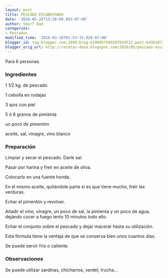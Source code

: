 ```yaml
---
layout: post
title: PESCADO ESCABECHADO
date: '2010-05-25T13:20:00.003-07:00'
author: Smurf Dad
categories:
- Pescados
modified_time: '2016-03-16T01:53:15.929-07:00'
blogger_id: tag:blogger.com,1999:blog-5299957599287034512.post-6436187268191565268
blogger_orig_url: http://recetas-desa.blogspot.com/2010/05/pescado-escabechado.html
---
```


Para 6 personas.

<h3>Ingredientes</h3>
1 1/2 kg. de pescado

1 cebolla en rodajas

3 ajos con piel

5 ó 6 granos de pimienta

un poco de pimentón

aceite, sal, vinagre, vino blanco

<h3>Preparación</h3>
Limpiar y secar el pescado. Darle sal.

Pasar por harina y freír en aceite de oliva.

Colocarlo en una fuente honda.

En el mismo aceite, quitándole parte si es que tiene mucho, freír las verduras.

Echar el pimentón y revolver.

Añadir el vino, vinagre, un poco de sal, la pimienta y un poco de agua, dejándo cocer a fuego lento 10 minutos todo ello.

Echar el conjunto sobre el pescado y dejar macerar hasta su utilización.

Esta fórmula tiene la ventaja de que se conserva bien unos cuantos días.

Se puede servir frío o caliente.

<h3>Observaciones</h3>
Se puede utilizar sardinas, chicharros, verdel, trucha...